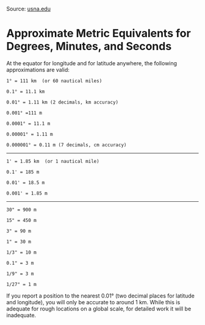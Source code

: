 Source: [usna.edu](https://www.usna.edu/Users/oceano/pguth/md_help/html/approx_equivalents.htm)
# Approximate Metric Equivalents for Degrees, Minutes, and Seconds

At the equator for longitude and for latitude anywhere, the following approximations are valid:

    1° = 111 km  (or 60 nautical miles)
    
    0.1° = 11.1 km
    
    0.01° = 1.11 km (2 decimals, km accuracy)
    
    0.001° =111 m
    
    0.0001° = 11.1 m
    
    0.00001° = 1.11 m
    
    0.000001° = 0.11 m (7 decimals, cm accuracy)

---

    1' = 1.85 km  (or 1 nautical mile)
    
    0.1' = 185 m
    
    0.01' = 18.5 m
    
    0.001' = 1.85 m
    
---

    30" = 900 m
    
    15" = 450 m
    
    3" = 90 m
    
    1" = 30 m
    
    1/3" = 10 m
    
    0.1" = 3 m
    
    1/9" = 3 m
    
    1/27" = 1 m

If you report a position to the nearest 0.01°  (two decimal places for latitude and longitude), you will only be accurate to around 1 km.  While this is adequate for rough locations on a global scale, for detailed work it will be inadequate.
